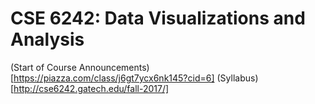 # CSE 6242: Data Visualizations and Analysis

(Start of Course Announcements)[https://piazza.com/class/j6gt7ycx6nk145?cid=6]
(Syllabus)[http://cse6242.gatech.edu/fall-2017/]
